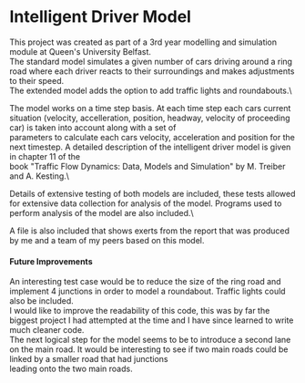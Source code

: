 # Intelligent Driver Model
This project was created as part of a 3rd year modelling and simulation module at Queen's University Belfast. 
\
The standard model simulates a given number of cars driving around a ring road where each driver reacts to their surroundings and makes adjustments to their speed.\
The extended model adds the option to add traffic lights and roundabouts.\

The model works on a time step basis. At each time step each cars current situation (velocity, accelleration, position, headway, velocity of proceeding car) is taken into account along with a set of\
parameters to calculate each cars velocity, acceleration and position for the next timestep. A detailed description of the intelligent driver model is given in chapter 11 of the \
book "Traffic Flow Dynamics: Data, Models and Simulation" by M. Treiber and A. Kesting.\

Details of extensive testing of both models are included, these tests allowed for extensive data collection for analysis of the model. Programs used to perform analysis of the model are also included.\

A file is also included that shows exerts from the report that was produced by me and a team of my peers based on this model.

#### Future Improvements
An interesting test case would be to reduce the size of the ring road and implement 4 junctions in order to model a roundabout. Traffic lights could also be included.\
I would like to improve the readability of this code, this was by far the biggest project I had attempted at the time and I have since learned to write much cleaner code.\
The next logical step for the model seems to be to introduce a second lane on the main road. It would be interesting to see if two main roads could be linked by a smaller road that had junctions\
leading onto the two main roads.
